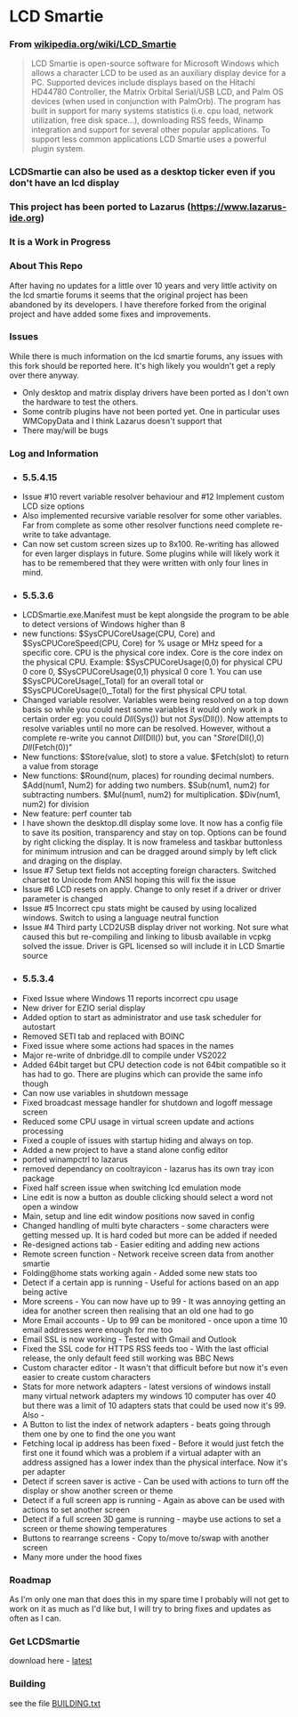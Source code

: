 # LCD Smartie
### From [wikipedia.org/wiki/LCD_Smartie](https://wikipedia.org/wiki/LCD_Smartie)
>LCD Smartie is open-source software for Microsoft Windows which allows a character LCD to be used as an auxiliary display device for a PC.
Supported devices include displays based on the Hitachi HD44780 Controller, the Matrix Orbital Serial/USB LCD, and Palm OS devices (when used in conjunction with PalmOrb).
The program has built in support for many systems statistics (i.e. cpu load, network utilization, free disk space...), downloading RSS feeds, Winamp integration and support for several other popular applications.
To support less common applications LCD Smartie uses a powerful plugin system.

### LCDSmartie can also be used as a desktop ticker even if you don't have an lcd display

### This project has been ported to Lazarus (https://www.lazarus-ide.org)
### It is a Work in Progress

### About This Repo
After having no updates for a little over 10 years and very little activity on the lcd smartie forums it seems that the original project has been abandoned by its developers.
I have therefore forked from the original project and have added some fixes and improvements.

### Issues
While there is much information on the lcd smartie forums, any issues with this fork should be reported here. It's high likely you wouldn't get a reply over there anyway.
- Only desktop and matrix display drivers have been ported as I don't own the hardware to test the others.
- Some contrib plugins have not been ported yet. One in particular uses WMCopyData and I think Lazarus doesn't support that
- There may/will be bugs

### Log and Information
- ### 5.5.4.15
- Issue #10 revert variable resolver behaviour and #12 Implement custom LCD size options
- Also implemented recursive variable resolver for some other variables. Far from complete as some other resolver functions need complete re-write to take advantage.
- Can now set custom screen sizes up to 8x100. Re-writing has allowed for even larger displays in future. Some plugins while will likely work it has to be remembered that they were written with only four lines in mind.
- ### 5.5.3.6
- LCDSmartie.exe.Manifest must be kept alongside the program to be able to detect versions of Windows higher than 8
- new functions: $SysCPUCoreUsage(CPU, Core) and $SysCPUCoreSpeed(CPU, Core) for % usage or MHz speed for a specific core. CPU is the physical core index. Core is the core index on the physical CPU. Example: $SysCPUCoreUsage(0,0) for physical CPU 0 core 0, $SysCPUCoreUsage(0,1) physical 0 core 1. You can use $SysCPUCoreUsage(_Total) for an overall total or $SysCPUCoreUsage(0,_Total) for the first physical CPU total.
- Changed variable resolver. Variables were being resolved on a top down basis so while you could nest some variables it would only work in a certain order eg: you could $Dll($Sys()) but not $Sys($Dll()). Now attempts to resolve variables until no more can be resolved. However, without a complete re-write you cannot $Dll($Dll()) but, you can "$Store($Dll(),0) $Dll($Fetch(0))"
- New functions: $Store(value, slot) to store a value. $Fetch(slot) to return a value from storage
- New functions: $Round(num, places) for rounding decimal numbers. $Add(num1, Num2) for adding two numbers. $Sub(num1, num2) for subtracting numbers. $Mul(num1, num2) for multiplication. $Div(num1, num2) for division
- New feature: perf counter tab
- I have shown the desktop.dll display some love. It now has a config file to save its position, transparency and stay on top. Options can be found by right clicking the display. It is now frameless and taskbar buttonless for minimum intrusion and can be dragged around simply by left click and draging on the display.
- Issue #7 Setup text fields not accepting foreign characters. Switched charset to Unicode from ANSI hoping this will fix the issue
- Issue #6 LCD resets on apply. Change to only reset if a driver or driver parameter is changed
- Issue #5 Incorrect cpu stats might be caused by using localized windows. Switch to using a language neutral function
- Issue #4 Third party LCD2USB display driver not working. Not sure what caused this but re-compiling and linking to libusb available in vcpkg solved the issue. Driver is GPL licensed so will include it in LCD Smartie source
- ### 5.5.3.4
- Fixed Issue where Windows 11 reports incorrect cpu usage
- New driver for EZIO serial display
- Added option to start as administrator and use task scheduler for autostart
- Removed SETI tab and replaced with BOINC
- Fixed issue where some actions had spaces in the names
- Major re-write of dnbridge.dll to compile under VS2022
- Added 64bit target but CPU detection code is not 64bit compatible so it has had to go. There are plugins which can provide the same info though
- Can now use variables in shutdown message
- Fixed broadcast message handler for shutdown and logoff message screen
- Reduced some CPU usage in virtual screen update and actions processing
- Fixed a couple of issues with startup hiding and always on top.
- Added a new project to have a stand alone config editor
- ported winampctrl to lazarus
- removed dependancy on cooltrayicon - lazarus has its own tray icon package
- Fixed half screen issue when switching lcd emulation mode
- Line edit is now a button as double clicking should select a word not open a window
- Main, setup and line edit window positions now saved in config
- Changed handling of multi byte characters - some characters were getting messed up. It is hard coded but more can be added if needed
- Re-designed actions tab - Easier editing and adding new actions
- Remote screen function - Network receive screen data from another smartie
- Folding@home stats working again - Added some new stats too
- Detect if a certain app is running - Useful for actions based on an app being active
- More screens - You can now have up to 99 - It was annoying getting an idea for another screen then realising that an old one had to go
- More Email accounts - Up to 99 can be monitored - once upon a time 10 email addresses were enough for me too
- Email SSL is now working - Tested with Gmail and Outlook
- Fixed the SSL code for HTTPS RSS feeds too - With the last official release, the only default feed still working was BBC News
- Custom character editor - It wasn't that difficult before but now it's even easier to create custom characters
- Stats for more network adapters - latest versions of windows install many virtual network adapters my windows 10 computer has over 40 but there was a limit of 10 adapters stats that could be used now it's 99. Also - 
- A Button to list the index of network adapters - beats going through them one by one to find the one you want
- Fetching local ip address has been fixed - Before it would just fetch the first one it found which was a problem if a virtual adapter with an address assigned has a lower index than the physical interface. Now it's per adapter
- Detect if screen saver is active - Can be used with actions to turn off the display or show another screen or theme
- Detect if a full screen app is running - Again as above can be used with actions to set another screen
- Detect if a full screen 3D game is running - maybe use actions to set a screen or theme showing temperatures
- Buttons to rearrange screens - Copy to/move to/swap with another screen
- Many more under the hood fixes

### Roadmap
As I'm only one man that does this in my spare time I probably will not get to work on it as much as I'd like but, I will try to bring fixes and updates as often as I can.

### Get LCDSmartie
download here - [latest](https://github.com/stokie-ant/lcdsmartie-laz/releases/latest)

### Building
see the file [BUILDING.txt](BUILDING.txt)

